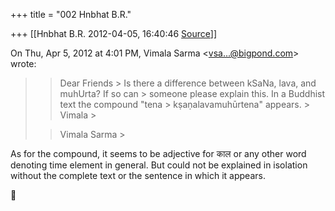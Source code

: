 +++
title = "002 Hnbhat B.R."

+++
[[Hnbhat B.R.	2012-04-05, 16:40:46 [Source](https://groups.google.com/g/samskrita/c/CrBFVjEbETA)]]



On Thu, Apr 5, 2012 at 4:01 PM, Vimala Sarma \<[vsa...@bigpond.com]()\> wrote:  

> 
> > 
> > Dear Friends >
> Is there a difference between kSaNa, lava, and muhUrta? If so can > someone please explain this. In a Buddhist text the compound "tena > kṣaṇalavamuhūrtena" appears. >
> Vimala >
> 
> > Vimala Sarma >
>   
> > 
> > 

  

As for the compound, it seems to be adjective for काल or any other word denoting time element in general. But could not be explained in isolation without the complete text or the sentence in which it appears.



